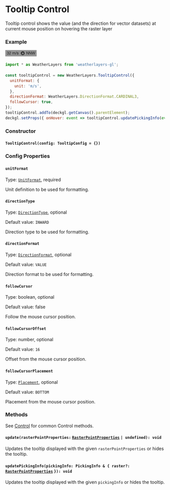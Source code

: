 # Tooltip Control

Tooltip control shows the value (and the direction for vector datasets) at current mouse position on hovering the raster layer

### Example

![Tooltip Control](../../.gitbook/assets/tooltip-control.png)

```javascript
import * as WeatherLayers from 'weatherlayers-gl';

const tooltipControl = new WeatherLayers.TooltipControl({
  unitFormat: {
    unit: 'm/s',
  },
  directionFormat: WeatherLayers.DirectionFormat.CARDINAL3,
  followCursor: true,
});
tooltipControl.addTo(deckgl.getCanvas().parentElement);
deckgl.setProps({ onHover: event => tooltipControl.updatePickingInfo(event) });
```

### Constructor

#### `TooltipControl(config: TooltipConfig = {})`

### Config Properties

#### `unitFormat`

Type: [`UnitFormat`](../types.md#unitformat), required

Unit definition to be used for formatting.

#### `directionType`

Type: [`DirectionType`](../types.md#directiontype), optional

Default value: `INWARD`

Direction type to be used for formatting.

#### `directionFormat`

Type: [`DirectionFormat`](../types.md#directionformat), optional

Default value: `VALUE`

Direction format to be used for formatting.

#### `followCursor`

Type: boolean, optional

Default value: false

Follow the mouse cursor position.

#### `followCursorOffset`

Type: number, optional

Default value: `16`

Offset from the mouse cursor position.

#### `followCursorPlacement`

Type: [`Placement`](../types.md#placement), optional

Default value: `BOTTOM`

Placement from the mouse cursor position.

### Methods

See [Control](control.md) for common Control methods.

#### `update(rasterPointProperties:` [`RasterPointProperties`](../types.md#rasterpointproperties) `| undefined): void`

Updates the tooltip displayed with the given `rasterPointProperties` or hides the tooltip.

#### `updatePickingInfo(pickingInfo: PickingInfo & { raster?:` [`RasterPointProperties`](../types.md#rasterpointproperties) `}): void`

Updates the tooltip displayed with the given `pickingInfo` or hides the tooltip.
